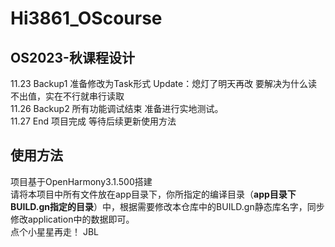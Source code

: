 # Hi3861_OScourse  
## OS2023-秋课程设计  
11.23 Backup1 准备修改为Task形式 Update：熄灯了明天再改 要解决为什么读不出值，实在不行就串行读取  
11.26 Backup2 所有功能调试结束 准备进行实地测试。  
11.27 End 项目完成 等待后续更新使用方法

##  使用方法
项目基于OpenHarmony3.1.500搭建  
请将本项目中所有文件放在app目录下，你所指定的编译目录（**app目录下BUILD.gn指定的目录**）中，根据需要修改本仓库中的BUILD.gn静态库名字，同步修改application中的数据即可。  
点个小星星再走！
JBL

